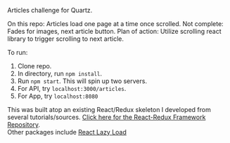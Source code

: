 Articles challenge for Quartz. 

On this repo: Articles load one page at a time once scrolled.  Not complete: Fades for images, next article button.  Plan of action: Utilize scrolling react library to trigger scrolling to next article.  

To run:  
1) Clone repo.  
2) In directory, run `npm install`.  
3) Run `npm start`. This will spin up two servers.  
4) For API, try `localhost:3000/articles`.  
5) For App, try `localhost:8080`  

This was built atop an existing React/Redux skeleton I developed from several tutorials/sources. [Click here for the React-Redux Framework Repository](https://github.com/creatyvtype/react-redux-framework).  
Other packages include [React Lazy Load](https://github.com/loktar00/react-lazy-load)